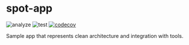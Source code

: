 # spot-app

![analyze](https://github.com/efrenospino/spot-app/actions/workflows/analyze.yml/badge.svg)
![test](https://github.com/efrenospino/spot-app/actions/workflows/test.yml/badge.svg)
[![codecov](https://codecov.io/gh/efrenospino/spot-app/branch/main/graph/badge.svg?token=SNPZSZETRH)](https://codecov.io/gh/efrenospino/spot-app)

Sample app that represents clean architecture and integration with tools.
